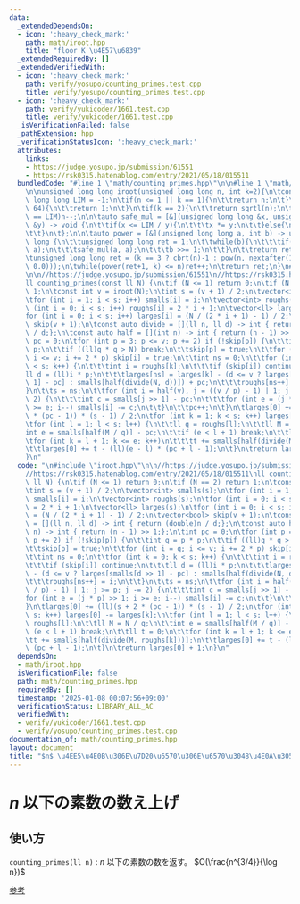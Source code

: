 ```yaml
---
data:
  _extendedDependsOn:
  - icon: ':heavy_check_mark:'
    path: math/iroot.hpp
    title: "floor K \u4E57\u6839"
  _extendedRequiredBy: []
  _extendedVerifiedWith:
  - icon: ':heavy_check_mark:'
    path: verify/yosupo/counting_primes.test.cpp
    title: verify/yosupo/counting_primes.test.cpp
  - icon: ':heavy_check_mark:'
    path: verify/yukicoder/1661.test.cpp
    title: verify/yukicoder/1661.test.cpp
  _isVerificationFailed: false
  _pathExtension: hpp
  _verificationStatusIcon: ':heavy_check_mark:'
  attributes:
    links:
    - https://judge.yosupo.jp/submission/61551
    - https://rsk0315.hatenablog.com/entry/2021/05/18/015511
  bundledCode: "#line 1 \"math/counting_primes.hpp\"\n\n#line 1 \"math/iroot.hpp\"\
    \n\nunsigned long long iroot(unsigned long long n, int k=2){\n\tconstexpr unsigned\
    \ long long LIM = -1;\n\tif(n <= 1 || k == 1){\n\t\treturn n;\n\t}\n\tif(k >=\
    \ 64){\n\t\treturn 1;\n\t}\n\tif(k == 2){\n\t\treturn sqrtl(n);\n\t}\n\n\tif(n\
    \ == LIM)n--;\n\n\tauto safe_mul = [&](unsigned long long &x, unsigned long long\
    \ &y) -> void {\n\t\tif(x <= LIM / y){\n\t\t\tx *= y;\n\t\t}else{\n\t\t\tx = LIM;\n\
    \t\t}\n\t};\n\n\tauto power = [&](unsigned long long a, int b) -> unsigned long\
    \ long {\n\t\tunsigned long long ret = 1;\n\t\twhile(b){\n\t\t\tif(b & 1)safe_mul(ret,\
    \ a);\n\t\t\tsafe_mul(a, a);\n\t\t\tb >>= 1;\n\t\t}\n\t\treturn ret;\n\t};\n\n\
    \tunsigned long long ret = (k == 3 ? cbrt(n)-1 : pow(n, nextafter(1.0/double(k),\
    \ 0.0)));\n\twhile(power(ret+1, k) <= n)ret++;\n\treturn ret;\n}\n#line 3 \"math/counting_primes.hpp\"\
    \n\n//https://judge.yosupo.jp/submission/61551\n//https://rsk0315.hatenablog.com/entry/2021/05/18/015511\n\
    ll counting_primes(const ll N) {\n\tif (N <= 1) return 0;\n\tif (N == 2) return\
    \ 1;\n\tconst int v = iroot(N);\n\tint s = (v + 1) / 2;\n\tvector<int> smalls(s);\n\
    \tfor (int i = 1; i < s; i++) smalls[i] = i;\n\tvector<int> roughs(s);\n\tfor\
    \ (int i = 0; i < s; i++) roughs[i] = 2 * i + 1;\n\tvector<ll> larges(s);\n\t\
    for (int i = 0; i < s; i++) larges[i] = (N / (2 * i + 1) - 1) / 2;\n\tvector<bool>\
    \ skip(v + 1);\n\tconst auto divide = [](ll n, ll d) -> int { return (double)n\
    \ / d;};\n\tconst auto half = [](int n) -> int { return (n - 1) >> 1;};\n\tint\
    \ pc = 0;\n\tfor (int p = 3; p <= v; p += 2) if (!skip[p]) {\n\t\tint q = p *\
    \ p;\n\t\tif ((ll)q * q > N) break;\n\t\tskip[p] = true;\n\t\tfor (int i = q;\
    \ i <= v; i += 2 * p) skip[i] = true;\n\t\tint ns = 0;\n\t\tfor (int k = 0; k\
    \ < s; k++) {\n\t\t\tint i = roughs[k];\n\t\t\tif (skip[i]) continue;\n\t\t\t\
    ll d = (ll)i * p;\n\t\t\tlarges[ns] = larges[k] - (d <= v ? larges[smalls[d >>\
    \ 1] - pc] : smalls[half(divide(N, d))]) + pc;\n\t\t\troughs[ns++] = i;\n\t\t\
    }\n\t\ts = ns;\n\t\tfor (int i = half(v), j = ((v / p) - 1) | 1; j >= p; j -=\
    \ 2) {\n\t\t\tint c = smalls[j >> 1] - pc;\n\t\t\tfor (int e = (j * p) >> 1; i\
    \ >= e; i--) smalls[i] -= c;\n\t\t}\n\t\tpc++;\n\t}\n\tlarges[0] += (ll)(s + 2\
    \ * (pc - 1)) * (s - 1) / 2;\n\tfor (int k = 1; k < s; k++) larges[0] -= larges[k];\n\
    \tfor (int l = 1; l < s; l++) {\n\t\tll q = roughs[l];\n\t\tll M = N / q;\n\t\t\
    int e = smalls[half(M / q)] - pc;\n\t\tif (e < l + 1) break;\n\t\tll t = 0;\n\t\
    \tfor (int k = l + 1; k <= e; k++)\n\t\t\tt += smalls[half(divide(M, roughs[k]))];\n\
    \t\tlarges[0] += t - (ll)(e - l) * (pc + l - 1);\n\t}\n\treturn larges[0] + 1;\n\
    }\n"
  code: "\n#include \"iroot.hpp\"\n\n//https://judge.yosupo.jp/submission/61551\n\
    //https://rsk0315.hatenablog.com/entry/2021/05/18/015511\nll counting_primes(const\
    \ ll N) {\n\tif (N <= 1) return 0;\n\tif (N == 2) return 1;\n\tconst int v = iroot(N);\n\
    \tint s = (v + 1) / 2;\n\tvector<int> smalls(s);\n\tfor (int i = 1; i < s; i++)\
    \ smalls[i] = i;\n\tvector<int> roughs(s);\n\tfor (int i = 0; i < s; i++) roughs[i]\
    \ = 2 * i + 1;\n\tvector<ll> larges(s);\n\tfor (int i = 0; i < s; i++) larges[i]\
    \ = (N / (2 * i + 1) - 1) / 2;\n\tvector<bool> skip(v + 1);\n\tconst auto divide\
    \ = [](ll n, ll d) -> int { return (double)n / d;};\n\tconst auto half = [](int\
    \ n) -> int { return (n - 1) >> 1;};\n\tint pc = 0;\n\tfor (int p = 3; p <= v;\
    \ p += 2) if (!skip[p]) {\n\t\tint q = p * p;\n\t\tif ((ll)q * q > N) break;\n\
    \t\tskip[p] = true;\n\t\tfor (int i = q; i <= v; i += 2 * p) skip[i] = true;\n\
    \t\tint ns = 0;\n\t\tfor (int k = 0; k < s; k++) {\n\t\t\tint i = roughs[k];\n\
    \t\t\tif (skip[i]) continue;\n\t\t\tll d = (ll)i * p;\n\t\t\tlarges[ns] = larges[k]\
    \ - (d <= v ? larges[smalls[d >> 1] - pc] : smalls[half(divide(N, d))]) + pc;\n\
    \t\t\troughs[ns++] = i;\n\t\t}\n\t\ts = ns;\n\t\tfor (int i = half(v), j = ((v\
    \ / p) - 1) | 1; j >= p; j -= 2) {\n\t\t\tint c = smalls[j >> 1] - pc;\n\t\t\t\
    for (int e = (j * p) >> 1; i >= e; i--) smalls[i] -= c;\n\t\t}\n\t\tpc++;\n\t\
    }\n\tlarges[0] += (ll)(s + 2 * (pc - 1)) * (s - 1) / 2;\n\tfor (int k = 1; k <\
    \ s; k++) larges[0] -= larges[k];\n\tfor (int l = 1; l < s; l++) {\n\t\tll q =\
    \ roughs[l];\n\t\tll M = N / q;\n\t\tint e = smalls[half(M / q)] - pc;\n\t\tif\
    \ (e < l + 1) break;\n\t\tll t = 0;\n\t\tfor (int k = l + 1; k <= e; k++)\n\t\t\
    \tt += smalls[half(divide(M, roughs[k]))];\n\t\tlarges[0] += t - (ll)(e - l) *\
    \ (pc + l - 1);\n\t}\n\treturn larges[0] + 1;\n}\n"
  dependsOn:
  - math/iroot.hpp
  isVerificationFile: false
  path: math/counting_primes.hpp
  requiredBy: []
  timestamp: '2025-01-08 00:07:56+09:00'
  verificationStatus: LIBRARY_ALL_AC
  verifiedWith:
  - verify/yukicoder/1661.test.cpp
  - verify/yosupo/counting_primes.test.cpp
documentation_of: math/counting_primes.hpp
layout: document
title: "$n$ \u4EE5\u4E0B\u306E\u7D20\u6570\u306E\u6570\u3048\u4E0A\u3052"
---
```


# $n$ 以下の素数の数え上げ

## 使い方

``counting_primes(ll n)`` : $n$ 以下の素数の数を返す。 $O(\frac{n^{3/4}}{\log n})$

[参考](https://rsk0315.hatenablog.com/entry/2021/05/18/015511)
